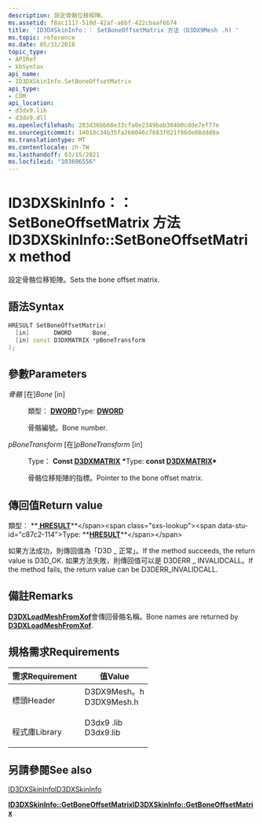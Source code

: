 ```yaml
---
description: 設定骨骼位移矩陣。
ms.assetid: f8ac1117-510d-42af-a6bf-422cbaaf6b74
title: 'ID3DXSkinInfo：： SetBoneOffsetMatrix 方法 (D3DX9Mesh .h) '
ms.topic: reference
ms.date: 05/31/2018
topic_type:
- APIRef
- kbSyntax
api_name:
- ID3DXSkinInfo.SetBoneOffsetMatrix
api_type:
- COM
api_location:
- d3dx9.lib
- d3dx9.dll
ms.openlocfilehash: 283d36bb68e33cfa0e2349bab304b0cdde7ef77e
ms.sourcegitcommit: 14010c34b35fa268046c7683f021f86de08ddd0a
ms.translationtype: MT
ms.contentlocale: zh-TW
ms.lasthandoff: 03/15/2021
ms.locfileid: "103696556"
---
```

# <a name="id3dxskininfosetboneoffsetmatrix-method"></a><span data-ttu-id="c87c2-103">ID3DXSkinInfo：： SetBoneOffsetMatrix 方法</span><span class="sxs-lookup"><span data-stu-id="c87c2-103">ID3DXSkinInfo::SetBoneOffsetMatrix method</span></span>

<span data-ttu-id="c87c2-104">設定骨骼位移矩陣。</span><span class="sxs-lookup"><span data-stu-id="c87c2-104">Sets the bone offset matrix.</span></span>

## <a name="syntax"></a><span data-ttu-id="c87c2-105">語法</span><span class="sxs-lookup"><span data-stu-id="c87c2-105">Syntax</span></span>


```C++
HRESULT SetBoneOffsetMatrix(
  [in]       DWORD      Bone,
  [in] const D3DXMATRIX *pBoneTransform
);
```



## <a name="parameters"></a><span data-ttu-id="c87c2-106">參數</span><span class="sxs-lookup"><span data-stu-id="c87c2-106">Parameters</span></span>

<dl> <dt>

<span data-ttu-id="c87c2-107">*骨骼* \[在\]</span><span class="sxs-lookup"><span data-stu-id="c87c2-107">*Bone* \[in\]</span></span>
</dt> <dd>

<span data-ttu-id="c87c2-108">類型： **[ **DWORD**](../winprog/windows-data-types.md)**</span><span class="sxs-lookup"><span data-stu-id="c87c2-108">Type: **[**DWORD**](../winprog/windows-data-types.md)**</span></span>

<span data-ttu-id="c87c2-109">骨骼編號。</span><span class="sxs-lookup"><span data-stu-id="c87c2-109">Bone number.</span></span>

</dd> <dt>

<span data-ttu-id="c87c2-110">*pBoneTransform* \[在\]</span><span class="sxs-lookup"><span data-stu-id="c87c2-110">*pBoneTransform* \[in\]</span></span>
</dt> <dd>

<span data-ttu-id="c87c2-111">Type： **Const [**D3DXMATRIX**](d3dxmatrix.md) \***</span><span class="sxs-lookup"><span data-stu-id="c87c2-111">Type: **const [**D3DXMATRIX**](d3dxmatrix.md)\***</span></span>

<span data-ttu-id="c87c2-112">骨骼位移矩陣的指標。</span><span class="sxs-lookup"><span data-stu-id="c87c2-112">Pointer to the bone offset matrix.</span></span>

</dd> </dl>

## <a name="return-value"></a><span data-ttu-id="c87c2-113">傳回值</span><span class="sxs-lookup"><span data-stu-id="c87c2-113">Return value</span></span>

<span data-ttu-id="c87c2-114">類型： **[ **HRESULT**](https://msdn.microsoft.com/library/Bb401631(v=MSDN.10).aspx)**</span><span class="sxs-lookup"><span data-stu-id="c87c2-114">Type: **[**HRESULT**](https://msdn.microsoft.com/library/Bb401631(v=MSDN.10).aspx)**</span></span>

<span data-ttu-id="c87c2-115">如果方法成功，則傳回值為「D3D \_ 正常」。</span><span class="sxs-lookup"><span data-stu-id="c87c2-115">If the method succeeds, the return value is D3D\_OK.</span></span> <span data-ttu-id="c87c2-116">如果方法失敗，則傳回值可以是 D3DERR \_ INVALIDCALL。</span><span class="sxs-lookup"><span data-stu-id="c87c2-116">If the method fails, the return value can be D3DERR\_INVALIDCALL.</span></span>

## <a name="remarks"></a><span data-ttu-id="c87c2-117">備註</span><span class="sxs-lookup"><span data-stu-id="c87c2-117">Remarks</span></span>

<span data-ttu-id="c87c2-118">[**D3DXLoadMeshFromXof**](d3dxloadmeshfromxof.md)會傳回骨骼名稱。</span><span class="sxs-lookup"><span data-stu-id="c87c2-118">Bone names are returned by [**D3DXLoadMeshFromXof**](d3dxloadmeshfromxof.md).</span></span>

## <a name="requirements"></a><span data-ttu-id="c87c2-119">規格需求</span><span class="sxs-lookup"><span data-stu-id="c87c2-119">Requirements</span></span>



| <span data-ttu-id="c87c2-120">需求</span><span class="sxs-lookup"><span data-stu-id="c87c2-120">Requirement</span></span> | <span data-ttu-id="c87c2-121">值</span><span class="sxs-lookup"><span data-stu-id="c87c2-121">Value</span></span> |
|--------------------|----------------------------------------------------------------------------------------|
| <span data-ttu-id="c87c2-122">標頭</span><span class="sxs-lookup"><span data-stu-id="c87c2-122">Header</span></span><br/>  | <dl> <span data-ttu-id="c87c2-123"><dt>D3DX9Mesh。h</dt></span><span class="sxs-lookup"><span data-stu-id="c87c2-123"><dt>D3DX9Mesh.h</dt></span></span> </dl> |
| <span data-ttu-id="c87c2-124">程式庫</span><span class="sxs-lookup"><span data-stu-id="c87c2-124">Library</span></span><br/> | <dl> <span data-ttu-id="c87c2-125"><dt>D3dx9 .lib</dt></span><span class="sxs-lookup"><span data-stu-id="c87c2-125"><dt>D3dx9.lib</dt></span></span> </dl>   |



## <a name="see-also"></a><span data-ttu-id="c87c2-126">另請參閱</span><span class="sxs-lookup"><span data-stu-id="c87c2-126">See also</span></span>

<dl> <dt>

[<span data-ttu-id="c87c2-127">ID3DXSkinInfo</span><span class="sxs-lookup"><span data-stu-id="c87c2-127">ID3DXSkinInfo</span></span>](id3dxskininfo.md)
</dt> <dt>

[<span data-ttu-id="c87c2-128">**ID3DXSkinInfo::GetBoneOffsetMatrix**</span><span class="sxs-lookup"><span data-stu-id="c87c2-128">**ID3DXSkinInfo::GetBoneOffsetMatrix**</span></span>](id3dxskininfo--getboneoffsetmatrix.md)
</dt> </dl>

 

 
